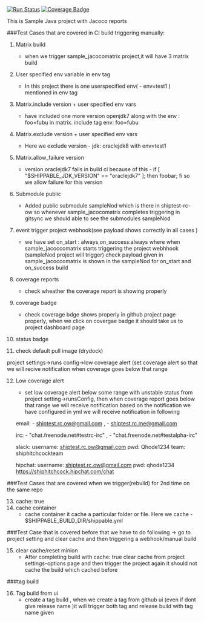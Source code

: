 [![Run Status](https://rcapi.shippable.com/projects/58ae7d8388eb970600ce8600/badge?branch=master)](https://rcapp.shippable.com/bitbucket/shiptest-rc-ow/coretest_matrixbuildjav)
[![Coverage Badge](https://rcapi.shippable.com/projects/58ae7d8388eb970600ce8600/coverageBadge?branch=master)](https://rcapp.shippable.com/bitbucket/shiptest-rc-ow/coretest_matrixbuildjav)

This is Sample Java project with Jacoco reports   
 

 
###Test Cases that are covered in CI build triggering manually:


1. Matrix build    
     -  when we trigger sample_jacocomatrix project,it will have 3 matrix build 

2. User specified env variable in env tag    
     -  In this project there is one userspecified env( - env=test1 )  mentioned in env tag
   
3. Matrix.include version + user specified env vars     
     - have included one more version openjdk7 along with the env : foo=fubu in matrix. include tag
       env: foo=fubu
4. Matrix.exclude version + user specified env vars 
      - Here we exclude version - jdk: oraclejdk8 with env=test1

5. Matrix.allow_failure version     
   - version oraclejdk7 fails in build ci because of this - if [ "$SHIPPABLE_JDK_VERSION" == "oraclejdk7" ]; then foobar; fi
     so we allow failure for this version 

6. Submodule public    
   - Added public submodule sampleNod which is there in shiptest-rc-ow 
     so whenever sample_jacocomatrix  completes triggering in gitsync we should able to see the submodules sampleNod

7. event trigger project webhook(see payload shows correctly in all cases )    
    - we have set on_start : always,on_success:always where when sample_jacoccomatrix starts  triggering the project webhhook (sampleNod project will  trigger) check payload given in sample_jacoccomatrix is shown in the sampleNod for on_start and on_success build 
 

8. coverage reports    
    - check wheather the coverage report is showing properly 
9. coverage badge
    - check coverage bdge shows properly in github project page properly, when we click on covergae badge it should take us to project dashboard page
    
10. status badge
11. check default pull image (drydock) 
  
 project settings->runs config->low coverage alert (set coverage alert so that we will recive notification when coverage goes below that range 
  
12. Low coverage alert    
     - set low coverage alert below some range with unstable status from project setting->runsConfig, then when coverage report  goes below that range we will receive notification based on the notification we have configured in yml
     we will receive notification in following 

     email:  - shiptest.rc.ow@gmail.com ,
             - shiptest.rc.me@gmail.com

     irc:    - "chat.freenode.net#testrc-irc" , 
             - "chat.freenode.net#testalpha-irc"

     slack:   username: shiptest.rc.ow@gmail.com
              pwd: Qhode1234
              team: shiphitchcockteam 

     hipchat: username: shiptest.rc.ow@gmail.com
              pwd: qhode1234
              https://shiphitchcock.hipchat.com/chat




 ###Test Cases that are covered when we trigger(rebuild) for 2nd time on the same repo

   
13. cache: true    
14. cache container    
    - cache container it cache a particular folder or file. Here we cache  - $SHIPPABLE_BUILD_DIR/shippable.yml




 ###Test Case that is covered before that we have to do following -> go to project setting and clear cache and then triggering a webhook/manual build

15. clear cache/reset minion    
    - After completing build with cache: true clear cache from project settings-options page and then trigger the project again 
     it should not cache the build which cached before     
     
 ###tag  build 
     
16. Tag build from ui 
    - create a tag build , when we create a tag  from github ui (even if dont give release name )it will trigger          both tag and release build with tag name given    
    
   
